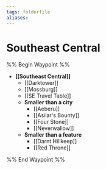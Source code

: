 ```yaml
---
tags: folderfile
aliases:
---
```


# Southeast Central
%% Begin Waypoint %%
- **[[Southeast Central]]**
	- [[Darktower]]
	- [[Mossburg]]
	- [[SE Travel Table]]
	- **Smaller than a city**
		- [[Aeberu]]
		- [[Asilar's Bounty]]
		- [[Four Stone]]
		- [[Neverwallow]]
	- **Smaller than a feature**
		- [[Darnt Hillkeep]]
		- [[Red Throne]]

%% End Waypoint %%
